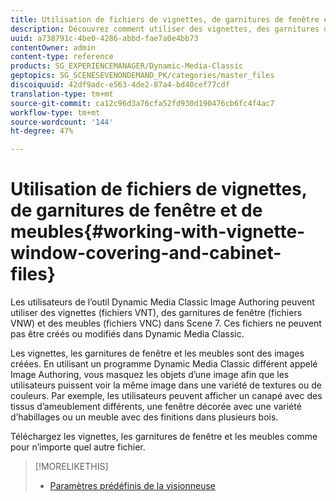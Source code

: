 ```yaml
---
title: Utilisation de fichiers de vignettes, de garnitures de fenêtre et de meubles
description: Découvrez comment utiliser des vignettes, des garnitures de fenêtre et des fichiers d’armoire.
uuid: a738791c-4be0-4286-abbd-fae7a0e4bb73
contentOwner: admin
content-type: reference
products: SG_EXPERIENCEMANAGER/Dynamic-Media-Classic
geptopics: SG_SCENESEVENONDEMAND_PK/categories/master_files
discoiquuid: 42df9adc-e563-4de2-87a4-bd40cef77cdf
translation-type: tm+mt
source-git-commit: ca12c96d3a76cfa52fd930d190476cb6fc4f4ac7
workflow-type: tm+mt
source-wordcount: '144'
ht-degree: 47%

---
```



# Utilisation de fichiers de vignettes, de garnitures de fenêtre et de meubles{#working-with-vignette-window-covering-and-cabinet-files}

Les utilisateurs de l’outil Dynamic Media Classic Image Authoring peuvent utiliser des vignettes (fichiers VNT), des garnitures de fenêtre (fichiers VNW) et des meubles (fichiers VNC) dans Scene 7. Ces fichiers ne peuvent pas être créés ou modifiés dans Dynamic Media Classic.

Les vignettes, les garnitures de fenêtre et les meubles sont des images créées. En utilisant un programme Dynamic Media Classic différent appelé Image Authoring, vous masquez les objets d’une image afin que les utilisateurs puissent voir la même image dans une variété de textures ou de couleurs. Par exemple, les utilisateurs peuvent afficher un canapé avec des tissus d’ameublement différents, une fenêtre décorée avec une variété d’habillages ou un meuble avec des finitions dans plusieurs bois.

Téléchargez les vignettes, les garnitures de fenêtre et les meubles comme pour n’importe quel autre fichier.

>[!MORELIKETHIS]
>
>* [Paramètres prédéfinis de la visionneuse](application-setup.md#viewer_presets)

